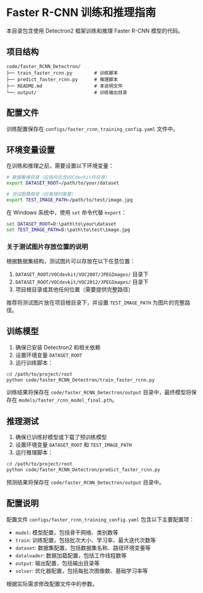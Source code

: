 # Faster R-CNN 训练和推理指南

本目录包含使用 Detectron2 框架训练和推理 Faster R-CNN 模型的代码。

## 项目结构

```
code/faster_RCNN_Detectron/
├── train_faster_rcnn.py        # 训练脚本
├── predict_faster_rcnn.py      # 推理脚本
├── README.md                   # 本说明文件
└── output/                     # 训练输出目录
```

## 配置文件

训练配置保存在 `configs/faster_rcnn_training_config.yaml` 文件中。

## 环境变量设置

在训练和推理之前，需要设置以下环境变量：

```bash
# 数据集根目录（应指向包含VOCdevkit的目录）
export DATASET_ROOT=/path/to/your/dataset

# 测试图像路径（仅推理时需要）
export TEST_IMAGE_PATH=/path/to/test/image.jpg
```

在 Windows 系统中，使用 `set` 命令代替 `export`：

```cmd
set DATASET_ROOT=D:\path\to\your\dataset
set TEST_IMAGE_PATH=D:\path\to\test\image.jpg
```

### 关于测试图片存放位置的说明

根据数据集结构，测试图片可以存放在以下任意位置：
1. `DATASET_ROOT/VOCdevkit/VOC2007/JPEGImages/` 目录下
2. `DATASET_ROOT/VOCdevkit/VOC2012/JPEGImages/` 目录下
3. 项目根目录或其他任何位置（需要提供完整路径）

推荐将测试图片放在项目根目录下，并设置 `TEST_IMAGE_PATH` 为图片的完整路径。

## 训练模型

1. 确保已安装 Detectron2 和相关依赖
2. 设置环境变量 `DATASET_ROOT`
3. 运行训练脚本：

```bash
cd /path/to/project/root
python code/faster_RCNN_Detectron/train_faster_rcnn.py
```

训练结果将保存在 `code/faster_RCNN_Detectron/output` 目录中，最终模型将保存在 `models/faster_rcnn_model_final.pth`。

## 推理测试

1. 确保已训练好模型或下载了预训练模型
2. 设置环境变量 `DATASET_ROOT` 和 `TEST_IMAGE_PATH`
3. 运行推理脚本：

```bash
cd /path/to/project/root
python code/faster_RCNN_Detectron/predict_faster_rcnn.py
```

预测结果将保存在 `code/faster_RCNN_Detectron/output` 目录中。

## 配置说明

配置文件 `configs/faster_rcnn_training_config.yaml` 包含以下主要配置项：

- `model`: 模型配置，包括骨干网络、类别数等
- `train`: 训练配置，包括批次大小、学习率、最大迭代次数等
- `dataset`: 数据集配置，包括数据集名称、路径环境变量等
- `dataloader`: 数据加载配置，包括工作线程数等
- `output`: 输出配置，包括输出目录等
- `solver`: 优化器配置，包括每批次图像数、基础学习率等

根据实际需求修改配置文件中的参数。